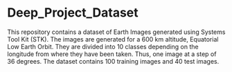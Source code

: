 # Deep_Project_Dataset
This repository contains a dataset of Earth Images generated using Systems Tool Kit (STK). 
The images are generated for a 600 km altitude, Equatorial Low Earth Orbit. 
They are divided into 10 classes depending on the longitude from where they have been taken. Thus, one image at a step of 36 degrees. 
The dataset contains 100 training images and 40 test images. 

